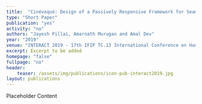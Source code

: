 ```yaml
---
title:  "Cinévoqué: Design of a Passively Responsive Framework for Seamless Evolution of Experiences in Immersive Live-Action Movies"
type: "Short Paper"
publication: "yes"
activity: "no"
authors: "Jayesh Pillai, Amarnath Murugan and Amal Dev"
year: "2019"
venue: "INTERACT 2019 - 17th IFIP TC.13 International Conference on Human-Computer Interaction, Paphos, Cyprus"
excerpt: Excerpt to be added
homepage: "false"
fullpage: "no"
header:
    teaser: /assets/img/publications/icon-pub-interact2019.jpg
layout: publications    
---
```


Placeholder Content